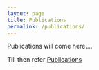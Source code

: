 ```yaml
---
layout: page
title: Publications
permalink: /publications/
---
```


Publications will come here....

Till then refer [Publications](http://cvit.iiit.ac.in/people/faculty/cvit-faculty/avinash-sharma?start=1)

